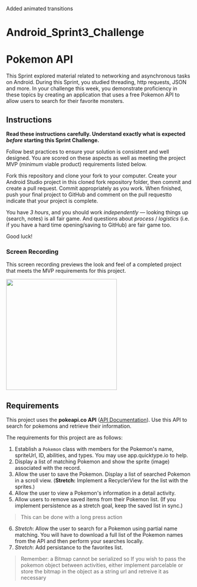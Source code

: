 Added animated transitions
# Android_Sprint3_Challenge
# Pokemon API

This Sprint explored material related to networking and asynchronous tasks on Android. During this Sprint, you studied threading, http requests, JSON and more. In your challenge this week, you demonstrate proficiency in these topics by creating an application that uses a free Pokemon API to allow users to search for their favorite monsters.

## Instructions

**Read these instructions carefully. Understand exactly what is expected _before_ starting this Sprint Challenge.**

Follow best practices to ensure your solution is consistent and well designed. You are scored on these aspects as well as meeting the project MVP (minimum viable product) requirements listed below.

Fork this repository and clone your fork to your computer. Create your Android Studio project in this cloned fork repository folder, then commit and create a pull request. Commit appropriately as you work. When finished, push your final project to GitHub and comment on the pull requestto indicate that your project is complete.

You have *3 hours*, and you should work *independently* — looking things up (search, notes) is all fair game. And questions about *process* / *logistics* (i.e. if you have a hard time opening/saving to GitHub) are fair game too.

Good luck!

### Screen Recording

This screen recording previews the look and feel of a completed project that meets the MVP requirements for this project.

<img src="https://github.com/LambdaSchool/Android_Sprint3_Challenge/blob/master/pokemonDemo.gif" width="300">

## Requirements

This project uses the **pokeapi.co API** ([API Documentation](https://pokeapi.co/docs/v2.html/#pokemon)). Use this API to search for pokemons and retrieve their information.

The requirements for this project are as follows:

1. Establish a `Pokemon` class with members for the Pokemon's name, spriteUrl, ID, abilities, and types. You may use app.quicktype.io to help.
2. Display a list of matching Pokemon and show the sprite (image) associated with the record.
3. Allow the user to save the Pokemon. Display a list of searched Pokemon in a scroll view. (**Stretch:** Implement a RecyclerView for the list with the sprites.)
4. Allow the user to view a Pokemon's information in a detail activity.
5. Allow users to remove saved items from their Pokemon list. (If you implement persistence as a stretch goal, keep the saved list in sync.)
> This can be done with a long press action

6. *Stretch*: Allow the user to search for a Pokemon using partial name matching. You will have to download a full list of the Pokemon names from the API and then perform your searches locally.
7. *Stretch*: Add persistance to the favorites list.

> Remember: a Bitmap cannot be serialized so If you wish to pass the pokemon object between activities, either implement parcelable or store the bitmap in the object as a string url and retreive it as necessary
